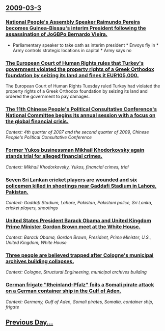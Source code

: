## [2009-03-3](/news/2009/03/3/index.md)

### [ National People's Assembly Speaker Raimundo Pereira becomes Guinea-Bissau's interim President following the assassination of JoGBPo Bernardo Vieira. ](/news/2009/03/3/national-people-s-assembly-speaker-raimundo-pereira-becomes-guinea-bissau-s-interim-president-following-the-assassination-of-joagbpo-bernar.md)
* Parliamentary speaker to take oath as interim president * Envoys fly in * Army controls strategic locations in capital * Army says no

### [ The European Court of Human Rights rules that Turkey's government violated the property rights of a Greek Orthodox foundation by seizing its land and fines it EUR105,000. ](/news/2009/03/3/the-european-court-of-human-rights-rules-that-turkey-s-government-violated-the-property-rights-of-a-greek-orthodox-foundation-by-seizing-it.md)
The European Court of Human Rights Tuesday ruled Turkey had violated the property rights of a Greek Orthodox foundation by seizing its land and ordered the government to pay damages.

### [ The 11th Chinese People's Political Consultative Conference's National Committee begins its annual session with a focus on the global financial crisis. ](/news/2009/03/3/the-11th-chinese-people-s-political-consultative-conference-s-national-committee-begins-its-annual-session-with-a-focus-on-the-global-finan.md)
_Context: 4th quarter of 2007 and the second quarter of 2009, Chinese People's Political Consultative Conference_

### [ Former Yukos businessman Mikhail Khodorkovsky again stands trial for alleged financial crimes. ](/news/2009/03/3/former-yukos-businessman-mikhail-khodorkovsky-again-stands-trial-for-alleged-financial-crimes.md)
_Context: Mikhail Khodorkovsky, Yukos, financial crimes, trial_

### [ Seven Sri Lankan cricket players are wounded and six policemen killed in shootings near Gaddafi Stadium in Lahore, Pakistan. ](/news/2009/03/3/seven-sri-lankan-cricket-players-are-wounded-and-six-policemen-killed-in-shootings-near-gaddafi-stadium-in-lahore-pakistan.md)
_Context: Gaddafi Stadium, Lahore, Pakistan, Pakistani police, Sri Lanka, cricket players, shootings_

### [ United States President Barack Obama and United Kingdom Prime Minister Gordon Brown meet at the White House. ](/news/2009/03/3/united-states-president-barack-obama-and-united-kingdom-prime-minister-gordon-brown-meet-at-the-white-house.md)
_Context: Barack Obama, Gordon Brown, President, Prime Minister, U.S., United Kingdom, White House_

### [ Three people are believed trapped after Cologne's municipal archives building collapses. ](/news/2009/03/3/three-people-are-believed-trapped-after-cologne-s-municipal-archives-building-collapses.md)
_Context: Cologne, Structural Engineering, municipal archives building_

### [ German frigate "Rheinland-Pfalz" foils a Somali pirate attack on a German container ship in the Gulf of Aden. ](/news/2009/03/3/german-frigate-rheinland-pfalz-foils-a-somali-pirate-attack-on-a-german-container-ship-in-the-gulf-of-aden.md)
_Context: Germany, Gulf of Aden, Somali pirates, Somalia, container ship, frigate_

## [Previous Day...](/news/2009/03/2/index.md)

